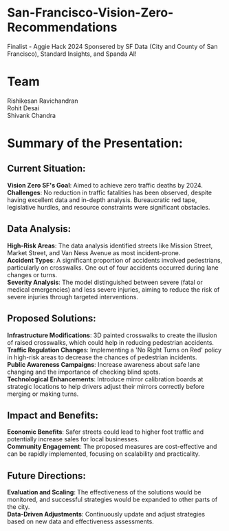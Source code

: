 # San-Francisco-Vision-Zero-Recommendations
Finalist - Aggie Hack 2024 Sponsered by SF Data (City and County of San Francisco), Standard Insights, and Spanda AI!

# Team
Rishikesan Ravichandran<br>
Rohit Desai<br>
Shivank Chandra<br>

# Summary of the Presentation:
## Current Situation:
**Vision Zero SF's Goal**: Aimed to achieve zero traffic deaths by 2024.<br>
**Challenges**: No reduction in traffic fatalities has been observed, despite having excellent data and in-depth analysis. Bureaucratic red tape, legislative hurdles, and resource constraints were significant obstacles.<br>
## Data Analysis:
**High-Risk Areas**: The data analysis identified streets like Mission Street, Market Street, and Van Ness Avenue as most incident-prone.<br>
**Accident Types**: A significant proportion of accidents involved pedestrians, particularly on crosswalks. One out of four accidents occurred during lane changes or turns.<br>
**Severity Analysis**: The model distinguished between severe (fatal or medical emergencies) and less severe injuries, aiming to reduce the risk of severe injuries through targeted interventions.<br>
## Proposed Solutions:
**Infrastructure Modifications**: 3D painted crosswalks to create the illusion of raised crosswalks, which could help in reducing pedestrian accidents.<br>
**Traffic Regulation Change**s: Implementing a 'No Right Turns on Red' policy in high-risk areas to decrease the chances of pedestrian incidents.<br>
**Public Awareness Campaigns**: Increase awareness about safe lane changing and the importance of checking blind spots.<br>
**Technological Enhancements**: Introduce mirror calibration boards at strategic locations to help drivers adjust their mirrors correctly before merging or making turns.<br>
## Impact and Benefits:
**Economic Benefits**: Safer streets could lead to higher foot traffic and potentially increase sales for local businesses.<br>
**Community Engagement**: The proposed measures are cost-effective and can be rapidly implemented, focusing on scalability and practicality.<br>
## Future Directions:
**Evaluation and Scaling**: The effectiveness of the solutions would be monitored, and successful strategies would be expanded to other parts of the city.<br>
**Data-Driven Adjustments**: Continuously update and adjust strategies based on new data and effectiveness assessments.<br>
